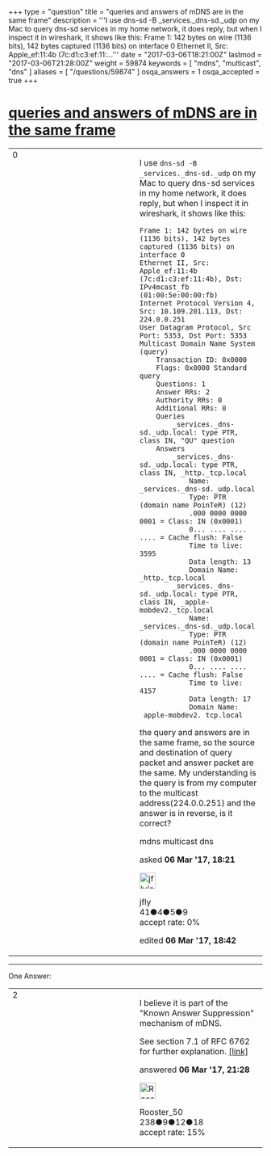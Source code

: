 +++
type = "question"
title = "queries and answers of mDNS are in the same frame"
description = '''I use dns-sd -B _services._dns-sd._udp on my Mac to query dns-sd services in my home network, it does reply, but when I inspect it in wireshark, it shows like this: Frame 1: 142 bytes on wire (1136 bits), 142 bytes captured (1136 bits) on interface 0 Ethernet II, Src: Apple_ef:11:4b (7c:d1:c3:ef:11:...'''
date = "2017-03-06T18:21:00Z"
lastmod = "2017-03-06T21:28:00Z"
weight = 59874
keywords = [ "mdns", "multicast", "dns" ]
aliases = [ "/questions/59874" ]
osqa_answers = 1
osqa_accepted = true
+++

<div class="headNormal">

# [queries and answers of mDNS are in the same frame](/questions/59874/queries-and-answers-of-mdns-are-in-the-same-frame)

</div>

<div id="main-body">

<div id="askform">

<table id="question-table" style="width:100%;"><colgroup><col style="width: 50%" /><col style="width: 50%" /></colgroup><tbody><tr class="odd"><td style="width: 30px; vertical-align: top"><div class="vote-buttons"><span id="post-59874-upvote" class="ajax-command post-vote up" rel="nofollow" title="I like this post (click again to cancel)"> </span><div id="post-59874-score" class="post-score" title="current number of votes">0</div><span id="post-59874-downvote" class="ajax-command post-vote down" rel="nofollow" title="I dont like this post (click again to cancel)"> </span> <span id="favorite-mark" class="ajax-command favorite-mark" rel="nofollow" title="mark/unmark this question as favorite (click again to cancel)"> </span><div id="favorite-count" class="favorite-count"></div></div></td><td><div id="item-right"><div class="question-body"><p>I use <code>dns-sd -B _services._dns-sd._udp</code> on my Mac to query dns-sd services in my home network, it does reply, but when I inspect it in wireshark, it shows like this:</p><pre><code>Frame 1: 142 bytes on wire (1136 bits), 142 bytes captured (1136 bits) on interface 0
Ethernet II, Src: Apple_ef:11:4b (7c:d1:c3:ef:11:4b), Dst: IPv4mcast_fb (01:00:5e:00:00:fb)
Internet Protocol Version 4, Src: 10.109.201.113, Dst: 224.0.0.251
User Datagram Protocol, Src Port: 5353, Dst Port: 5353
Multicast Domain Name System (query)
    Transaction ID: 0x0000
    Flags: 0x0000 Standard query
    Questions: 1
    Answer RRs: 2
    Authority RRs: 0
    Additional RRs: 0
    Queries
        _services._dns-sd._udp.local: type PTR, class IN, &quot;QU&quot; question
    Answers
        _services._dns-sd._udp.local: type PTR, class IN, _http._tcp.local
            Name: _services._dns-sd._udp.local
            Type: PTR (domain name PoinTeR) (12)
            .000 0000 0000 0001 = Class: IN (0x0001)
            0... .... .... .... = Cache flush: False
            Time to live: 3595
            Data length: 13
            Domain Name: _http._tcp.local
        _services._dns-sd._udp.local: type PTR, class IN, _apple-mobdev2._tcp.local
            Name: _services._dns-sd._udp.local
            Type: PTR (domain name PoinTeR) (12)
            .000 0000 0000 0001 = Class: IN (0x0001)
            0... .... .... .... = Cache flush: False
            Time to live: 4157
            Data length: 17
            Domain Name: _apple-mobdev2._tcp.local</code></pre><p>the query and answers are in the same frame, so the source and destination of query packet and answer packet are the same. My understanding is the query is from my computer to the multicast address(224.0.0.251) and the answer is in reverse, is it correct?</p></div><div id="question-tags" class="tags-container tags"><span class="post-tag tag-link-mdns" rel="tag" title="see questions tagged &#39;mdns&#39;">mdns</span> <span class="post-tag tag-link-multicast" rel="tag" title="see questions tagged &#39;multicast&#39;">multicast</span> <span class="post-tag tag-link-dns" rel="tag" title="see questions tagged &#39;dns&#39;">dns</span></div><div id="question-controls" class="post-controls"></div><div class="post-update-info-container"><div class="post-update-info post-update-info-user"><p>asked <strong>06 Mar '17, 18:21</strong></p><img src="https://secure.gravatar.com/avatar/75de90cd2dddc1467b3f3db8d49dfb30?s=32&amp;d=identicon&amp;r=g" class="gravatar" width="32" height="32" alt="jfly&#39;s gravatar image" /><p><span>jfly</span><br />
<span class="score" title="41 reputation points">41</span><span title="4 badges"><span class="badge1">●</span><span class="badgecount">4</span></span><span title="5 badges"><span class="silver">●</span><span class="badgecount">5</span></span><span title="9 badges"><span class="bronze">●</span><span class="badgecount">9</span></span><br />
<span class="accept_rate" title="Rate of the user&#39;s accepted answers">accept rate:</span> <span title="jfly has no accepted answers">0%</span></p></div><div class="post-update-info post-update-info-edited"><p><span> edited <strong>06 Mar '17, 18:42</strong> </span></p></div></div><div id="comments-container-59874" class="comments-container"></div><div id="comment-tools-59874" class="comment-tools"></div><div class="clear"></div><div id="comment-59874-form-container" class="comment-form-container"></div><div class="clear"></div></div></td></tr></tbody></table>

------------------------------------------------------------------------

<div class="tabBar">

<span id="sort-top"></span>

<div class="headQuestions">

One Answer:

</div>

</div>

<span id="59880"></span>

<div id="answer-container-59880" class="answer accepted-answer">

<table style="width:100%;"><colgroup><col style="width: 50%" /><col style="width: 50%" /></colgroup><tbody><tr class="odd"><td style="width: 30px; vertical-align: top"><div class="vote-buttons"><span id="post-59880-upvote" class="ajax-command post-vote up" rel="nofollow" title="I like this post (click again to cancel)"> </span><div id="post-59880-score" class="post-score" title="current number of votes">2</div><span id="post-59880-downvote" class="ajax-command post-vote down" rel="nofollow" title="I dont like this post (click again to cancel)"> </span> <span class="accept-answer on" rel="nofollow" title="jfly has selected this answer as the correct answer"> </span></div></td><td><div class="item-right"><div class="answer-body"><p>I believe it is part of the "Known Answer Suppression" mechanism of mDNS.</p><p>See section 7.1 of RFC 6762 for further explanation. <a href="https://tools.ietf.org/html/rfc6762#section-7.1">[link]</a></p></div><div class="answer-controls post-controls"></div><div class="post-update-info-container"><div class="post-update-info post-update-info-user"><p>answered <strong>06 Mar '17, 21:28</strong></p><img src="https://secure.gravatar.com/avatar/bb79e0c62df46ecf47cc004a0a2d3cbc?s=32&amp;d=identicon&amp;r=g" class="gravatar" width="32" height="32" alt="Rooster_50&#39;s gravatar image" /><p><span>Rooster_50</span><br />
<span class="score" title="238 reputation points">238</span><span title="9 badges"><span class="badge1">●</span><span class="badgecount">9</span></span><span title="12 badges"><span class="silver">●</span><span class="badgecount">12</span></span><span title="18 badges"><span class="bronze">●</span><span class="badgecount">18</span></span><br />
<span class="accept_rate" title="Rate of the user&#39;s accepted answers">accept rate:</span> <span title="Rooster_50 has 5 accepted answers">15%</span></p></div></div><div id="comments-container-59880" class="comments-container"></div><div id="comment-tools-59880" class="comment-tools"></div><div class="clear"></div><div id="comment-59880-form-container" class="comment-form-container"></div><div class="clear"></div></div></td></tr></tbody></table>

</div>

<div class="paginator-container-left">

</div>

</div>

</div>

